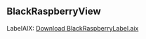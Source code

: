 ## BlackRaspberryView

LabelAIX:
<a href="https://github.com/bextdev797/BlackRaspberryViewAI2/raw/main/out/com.brandonang.blackraspberrylabel.aix">Download BlackRaspberryLabel.aix</a>

